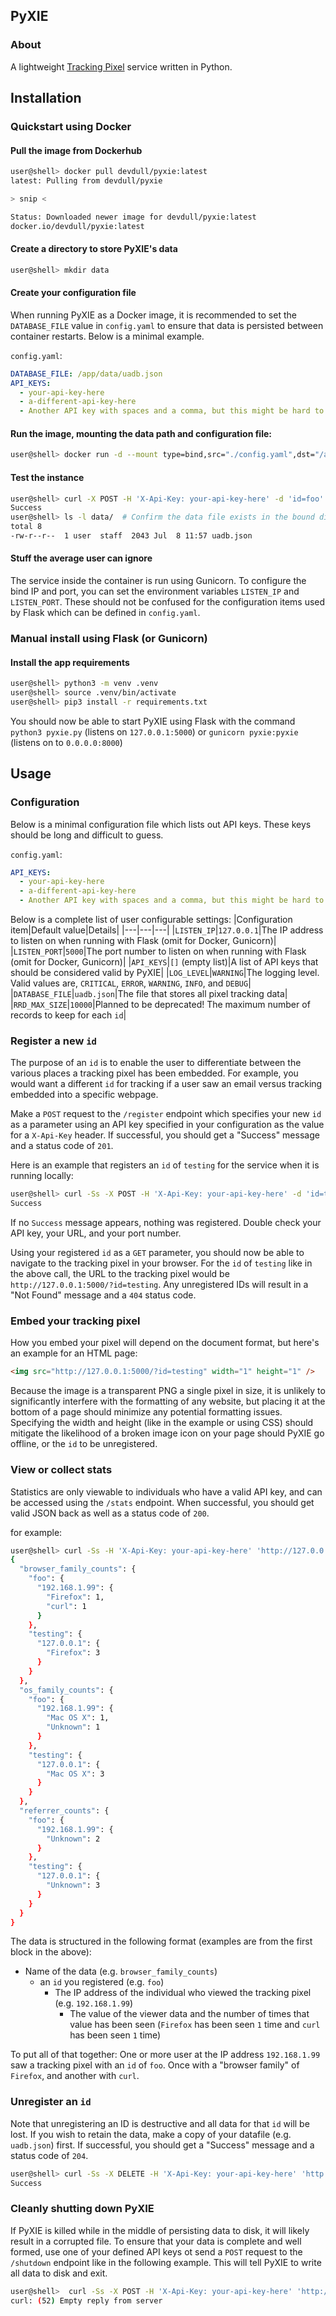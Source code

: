 ## PyXIE
### About
A lightweight [Tracking Pixel](https://en.wikipedia.org/wiki/Tracking_Pixel?wprov=srpw1_0) service written in Python.

## Installation
### Quickstart using Docker
#### Pull the image from Dockerhub
```bash
user@shell> docker pull devdull/pyxie:latest
latest: Pulling from devdull/pyxie

> snip <

Status: Downloaded newer image for devdull/pyxie:latest
docker.io/devdull/pyxie:latest
```

#### Create a directory to store PyXIE's data
```bash
user@shell> mkdir data
```

#### Create your configuration file
When running PyXIE as a Docker image, it is recommended to set the `DATABASE_FILE` value in `config.yaml` to ensure that data is persisted between container restarts. Below is a minimal example.

`config.yaml`:
```yaml
DATABASE_FILE: /app/data/uadb.json
API_KEYS:
  - your-api-key-here
  - a-different-api-key-here
  - Another API key with spaces and a comma, but this might be hard to use later.
```

#### Run the image, mounting the data path and configuration file:
```bash
user@shell> docker run -d --mount type=bind,src="./config.yaml",dst="/app/config.yaml" --mount type=bind,src="./data",dst="/app/data" -p 5000:5000 devdull/pyxie:latest
```

#### Test the instance
```bash
user@shell> curl -X POST -H 'X-Api-Key: your-api-key-here' -d 'id=foo' 'http://localhost:5000/register'
Success
user@shell> ls -l data/  # Confirm the data file exists in the bound directory
total 8
-rw-r--r--  1 user  staff  2043 Jul  8 11:57 uadb.json
```

#### Stuff the average user can ignore
The service inside the container is run using Gunicorn. To configure the bind IP and port, you can set the environment variables `LISTEN_IP` and `LISTEN_PORT`. These should not be confused for the configuration items used by Flask which can be defined in `config.yaml`.

### Manual install using Flask (or Gunicorn)
#### Install the app requirements
```bash
user@shell> python3 -m venv .venv
user@shell> source .venv/bin/activate
user@shell> pip3 install -r requirements.txt
```

You should now be able to start PyXIE using Flask with the command `python3 pyxie.py` (listens on `127.0.0.1:5000`) or `gunicorn pyxie:pyxie` (listens on to `0.0.0.0:8000`)

## Usage
### Configuration
Below is a minimal configuration file which lists out API keys. These keys should be long and difficult to guess.

`config.yaml`:
```yaml
API_KEYS:
  - your-api-key-here
  - a-different-api-key-here
  - Another API key with spaces and a comma, but this might be hard to use later.
```

Below is a complete list of user configurable settings:
|Configuration item|Default value|Details|
|---|---|---|
|`LISTEN_IP`|`127.0.0.1`|The IP address to listen on when running with Flask (omit for Docker, Gunicorn)|
|`LISTEN_PORT`|`5000`|The port number to listen on when running with Flask (omit for Docker, Gunicorn)|
|`API_KEYS`|`[]` (empty list)|A list of API keys that should be considered valid by PyXIE|
|`LOG_LEVEL`|`WARNING`|The logging level. Valid values are, `CRITICAL`, `ERROR`, `WARNING`, `INFO`, and `DEBUG`|
|`DATABASE_FILE`|`uadb.json`|The file that stores all pixel tracking data|
|`RRD_MAX_SIZE`|`10000`|Planned to be deprecated! The maximum number of records to keep for each `id`|

### Register a new `id`
The purpose of an `id` is to enable the user to differentiate between the various places a tracking pixel has been embedded. For example, you would want a different `id` for tracking if a user saw an email versus tracking embedded into a specific webpage.

Make a `POST` request to the `/register` endpoint which specifies your new `id` as a parameter using an API key specified in your configuration as the value for a `X-Api-Key` header. If successful, you should get a "Success" message and a status code of `201`.

Here is an example that registers an `id` of `testing` for the service when it is running locally:
```bash
user@shell> curl -Ss -X POST -H 'X-Api-Key: your-api-key-here' -d 'id=testing' 'http://127.0.0.1:5000/register'
Success
```

If no `Success` message appears, nothing was registered. Double check your API key, your URL, and your port number.

Using your registered `id` as a `GET` parameter, you should now be able to navigate to the tracking pixel in your browser. For the `id` of `testing` like in the above call, the URL to the tracking pixel would be `http://127.0.0.1:5000/?id=testing`. Any unregistered IDs will result in a "Not Found" message and a `404` status code.

### Embed your tracking pixel
How you embed your pixel will depend on the document format, but here's an example for an HTML page:
```html
<img src="http://127.0.0.1:5000/?id=testing" width="1" height="1" />
```

Because the image is a transparent PNG a single pixel in size, it is unlikely to significantly interfere with the formatting of any website, but placing it at the bottom of a page should minimize any potential formatting issues. Specifying the width and height (like in the example or using CSS) should mitigate the likelihood of a broken image icon on your page should PyXIE go offline, or the `id` to be unregistered.

### View or collect stats
Statistics are only viewable to individuals who have a valid API key, and can be accessed using the `/stats` endpoint. When successful, you should get valid JSON back as well as a status code of `200`.

for example:
```bash
user@shell> curl -Ss -H 'X-Api-Key: your-api-key-here' 'http://127.0.0.1:5000/stats' | jq
{
  "browser_family_counts": {
    "foo": {
      "192.168.1.99": {
        "Firefox": 1,
        "curl": 1
      }
    },
    "testing": {
      "127.0.0.1": {
        "Firefox": 3
      }
    }
  },
  "os_family_counts": {
    "foo": {
      "192.168.1.99": {
        "Mac OS X": 1,
        "Unknown": 1
      }
    },
    "testing": {
      "127.0.0.1": {
        "Mac OS X": 3
      }
    }
  },
  "referrer_counts": {
    "foo": {
      "192.168.1.99": {
        "Unknown": 2
      }
    },
    "testing": {
      "127.0.0.1": {
        "Unknown": 3
      }
    }
  }
}
```

The data is structured in the following format (examples are from the first block in the above):
- Name of the data (e.g. `browser_family_counts`)
  - an `id` you registered (e.g. `foo`)
    - The IP address of the individual who viewed the tracking pixel (e.g. `192.168.1.99`)
      - The value of the viewer data and the number of times that value has been seen (`Firefox` has been seen `1` time and `curl` has been seen `1` time)

To put all of that together: One or more user at the IP address `192.168.1.99` saw a tracking pixel with an `id` of `foo`. Once with a "browser family" of `Firefox`, and another with `curl`.

### Unregister an `id`
Note that unregistering an ID is destructive and all data for that `id` will be lost. If you wish to retain the data, make a copy of your datafile (e.g. `uadb.json`) first. If successful, you should get a "Success" message and a status code of `204`.

```bash
user@shell> curl -Ss -X DELETE -H 'X-Api-Key: your-api-key-here' 'http://127.0.0.1:5000/unregister?id=testing'
Success
```

### Cleanly shutting down PyXIE
If PyXIE is killed while in the middle of persisting data to disk, it will likely result in a corrupted file. To ensure that your data is complete and well formed, use one of your defined API keys ot send a `POST` request to the `/shutdown` endpoint like in the following example. This will tell PyXIE to write all data to disk and exit.

```bash
user@shell>  curl -Ss -X POST -H 'X-Api-Key: your-api-key-here' 'http://127.0.0.1:5000/shutdown'
curl: (52) Empty reply from server
```
